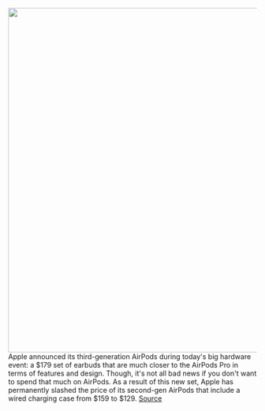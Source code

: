 <img src='https://cdn.vox-cdn.com/thumbor/bpQI3z27EO7qyd4yBiYiyGObXFs=/0x0:2040x1360/1200x800/filters:focal(857x517:1183x843)/cdn.vox-cdn.com/uploads/chorus_image/image/70012407/akrales_190327_3315_0019.0.jpg' width='700px' /><br/>
Apple announced its third-generation AirPods during today's big hardware event: a $179 set of earbuds that are much closer to the AirPods Pro in terms of features and design. Though, it's not all bad news if you don't want to spend that much on AirPods. As a result of this new set, Apple has permanently slashed the price of its second-gen AirPods that include a wired charging case from $159 to $129.
<a href='https://www.theverge.com/2021/10/18/22733184/apple-second-generation-airpods-wired-charging-case-price-cut-129'> Source <a/>